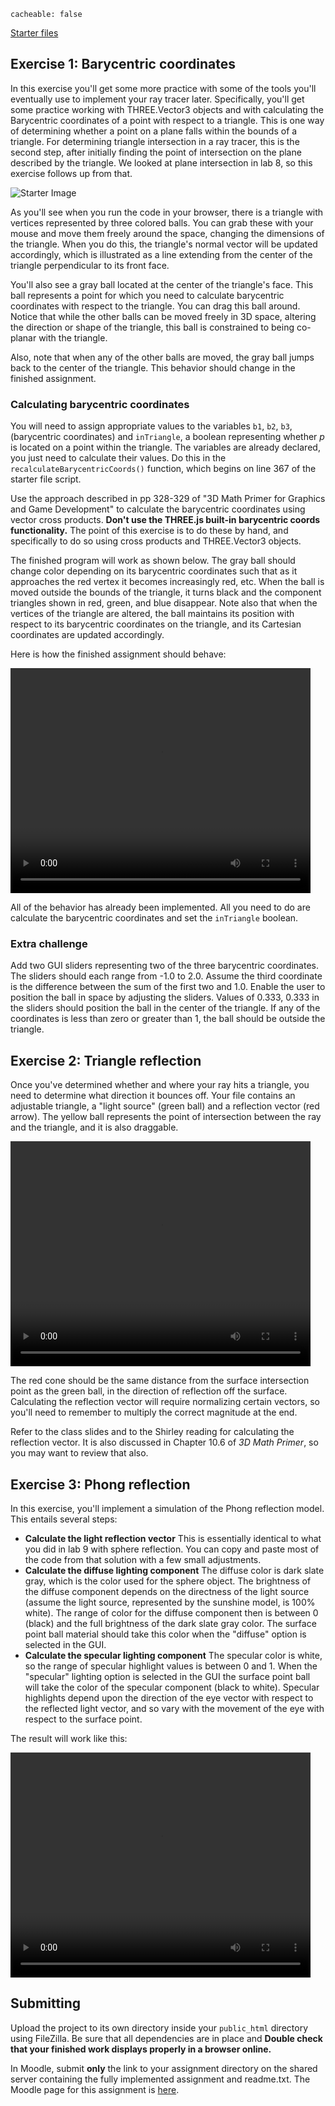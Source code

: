 ```
cacheable: false
```

[Starter files](/~tmullen/secure/f17cg/cs315-hw12.zip)


## Exercise 1: Barycentric coordinates

In this exercise you'll get some more practice with some of the tools you'll
eventually use to implement your ray tracer later. Specifically, you'll get some
practice working with THREE.Vector3 objects and with calculating the Barycentric
coordinates of a point with respect to a triangle. This is one way of determining
whether a point on a plane falls within the bounds of a triangle. For determining triangle intersection in a ray tracer, this is the second step, after initially finding the point of intersection on the plane described by the triangle. We looked at plane intersection in lab 8, so this exercise follows up from that. 

![Starter Image](/~tmullen/images/cg/barycentricStart.png)

As you'll see when you
run the code in your browser, there is a triangle with vertices represented by
three colored balls. You can grab these with your mouse and move them freely
around the space, changing the dimensions of the triangle. When you do this, the
triangle's normal vector will be updated accordingly, which is illustrated as
a line extending from the center of the triangle perpendicular to its front face.

You'll also see a gray ball located at the center of the triangle's face. This ball
represents a point for which you need to calculate barycentric coordinates with
respect to the triangle. You can drag this ball around. Notice that while
the other balls can be moved freely in 3D space, altering the direction or shape of the triangle,
this ball is constrained to being co-planar with the triangle.

Also, note that when any of the other balls are moved, the gray ball jumps back
to the center of the triangle. This behavior should change in the finished assignment.

### Calculating barycentric coordinates

You will need to assign appropriate values to the variables `b1`, `b2`, `b3`,
(barycentric coordinates) and `inTriangle`, a boolean representing whether <em>p</em>
 is located on a point within the triangle. The variables are already declared,
 you just need to calculate their values. Do this in the
  `recalculateBarycentricCoords()` function, which begins on line 367 of the
  starter file script.

Use the approach described in pp 328-329 of "3D Math Primer for Graphics and
Game Development" to calculate the barycentric coordinates using vector cross
products. **Don't use the THREE.js built-in barycentric coords functionality.**
The point of this exercise is to do these by hand, and specifically to do so using
cross products and THREE.Vector3 objects.

The finished program will work as shown below. The gray ball should change color
depending on its barycentric coordinates such that as it approaches the red vertex
it becomes increasingly red, etc. When the ball is moved outside the bounds
of the triangle, it turns black and the component triangles shown in red, green,
and blue disappear. Note also that when the vertices of the triangle are altered,
the ball maintains its position with respect to its barycentric coordinates on the
triangle, and its Cartesian coordinates are updated accordingly.

Here is how the finished assignment should behave:

<video width="480" height="360" controls>
  <source src="/~tmullen/images/cg/barycentric.ogv" type="video/ogg;" codecs="theora, vorbis">
Your browser does not support the video tag.
</video>

All of the behavior has already been implemented. All you need to do are
calculate the barycentric coordinates and set the `inTriangle` boolean.

### Extra challenge

Add two GUI sliders representing two of the three barycentric coordinates. The sliders should each range from -1.0 to 2.0. Assume the third coordinate is the difference between the sum of the first two and 1.0. Enable the user to position the ball in space by adjusting the sliders. Values of 0.333, 0.333 in the sliders should position the ball in the center of the triangle. If any of the coordinates is less than zero or greater than 1, the ball should be outside the triangle.


## Exercise 2: Triangle reflection

Once you've determined whether and where your ray hits a triangle, you need to determine what direction it bounces off. Your file contains an adjustable triangle, a "light source" (green ball) and a reflection vector (red arrow). The yellow ball represents the point of intersection between the ray and the triangle, and it is also draggable. 

<video width="480" height="360" controls>
  <source src="/~tmullen/images/cg/triangleReflection.ogv" type="video/ogg;" codecs="theora, vorbis">
Your browser does not support the video tag.
</video>

The red cone should be the same distance from the surface intersection point as the green ball, in the direction of reflection off the surface. Calculating the reflection vector will require normalizing certain vectors, so you'll need to remember to multiply the correct magnitude at the end. 

Refer to the class slides and to the Shirley reading for calculating the reflection vector. It is also discussed in Chapter 10.6 of *3D Math Primer*, so you may want to review that also. 

## Exercise 3: Phong reflection

In this exercise, you'll implement a simulation of the Phong reflection model. This entails several steps:
  * **Calculate the light reflection vector** This is essentially identical to what you did in lab 9 with sphere reflection. You can copy and paste most of the code from that solution with a few small adjustments. 
  * **Calculate the diffuse lighting component** The diffuse color is dark slate gray, which is the color used for the sphere object. The brightness of the diffuse component depends on the directness of the light source (assume the light source, represented by the sunshine model, is 100% white). The range of color for the diffuse component then is between 0 (black) and the full brightness of the dark slate gray color. The surface point ball material should take this color when the "diffuse" option is selected in the GUI. 
  * **Calculate the specular lighting component** The specular color is white, so the range of specular highlight values is between 0 and 1. When the "specular" lighting option is selected in the GUI the surface point ball will take the color of the specular component (black to white). Specular highlights depend upon the direction of the eye vector with respect to the reflected light vector, and so vary with the movement of the eye with respect to the surface point. 
  
The result will work like this:

<video width="480" height="360" controls>
  <source src="/~tmullen/images/cg/phongReflection.ogv" type="video/ogg;" codecs="theora, vorbis">
Your browser does not support the video tag.
</video>


## Submitting

Upload the project to its own directory inside your `public_html` directory using FileZilla. Be sure that all dependencies are in place and **Double check that your finished work displays properly in a browser online.** 

In Moodle, submit **only** the link to your assignment directory on the shared server containing the fully implemented assignment and readme.txt.
The Moodle page for this assignment is [here](https://moodle.pugetsound.edu/moodle/mod/assign/view.php?id=408143).
